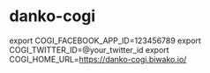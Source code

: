 # danko-cogi

export COGI_FACEBOOK_APP_ID=123456789
export COGI_TWITTER_ID=@your_twitter_id
export COGI_HOME_URL=https://danko-cogi.biwako.io/
